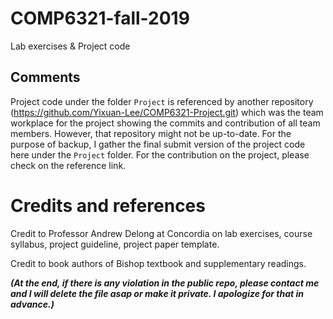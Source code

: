 # COMP6321-fall-2019

Lab exercises & Project code

## Comments

Project code under the folder ```Project``` is referenced by another repository (https://github.com/Yixuan-Lee/COMP6321-Project.git) which was the team workplace for the project showing the commits and contribution of all team members. However, that repository might not be up-to-date. For the purpose of backup, I gather the final submit version of the project code here under the ```Project``` folder. For the contribution on the project, please check on the reference link.

# Credits and references

Credit to Professor Andrew Delong at Concordia on lab exercises, course syllabus, project guideline, project paper template.

Credit to book authors of Bishop textbook and supplementary readings.

<i> **(At the end, if there is any violation in the public repo, please contact me and I will delete the file asap or make it private. I apologize for that in advance.)** </i>

